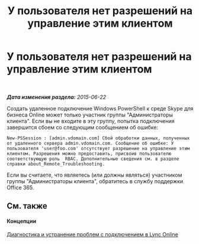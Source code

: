 ﻿---
title: У пользователя нет разрешений на управление этим клиентом
TOCTitle: У пользователя нет разрешений на управление этим клиентом
ms:assetid: 714ccf81-9451-4585-b62d-979f2a606315
ms:mtpsurl: https://technet.microsoft.com/ru-ru/library/Dn362812(v=OCS.15)
ms:contentKeyID: 56270577
ms.date: 06/01/2017
mtps_version: v=OCS.15
ms.translationtype: HT
---

# У пользователя нет разрешений на управление этим клиентом

 

_**Дата изменения раздела:** 2015-06-22_

Создать удаленное подключение Windows PowerShell к среде Skype для бизнеса Online может только участник группы "Администраторы клиента". Если вы не входите в эту группу, попытка подключения завершится сбоем со следующим сообщением об ошибке:

    New-PSSession : [admin.vdomain.com] Сбой обработки данных, полученных от удаленного сервера admin.vdomain.com. Сообщение об ошибке: У пользователя 'user@foo.com' отсутствует разрешение на управление этим клиентом. Разрешения можно предоставить, присвоив пользователю соответствующую роль  RBAC. Дополнительные сведения см. в разделе справки about_Remote_Troubleshooting.

Если вы считаете, что являетесь (или должны являться) участником группы "Администраторы клиента", обратитесь в службу поддержки Office 365.

## См. также

#### Концепции

[Диагностика и устранение проблем с подключением в Lync Online](diagnosing-and-resolving-connection-problems-with-skype-for-business-online.md)

